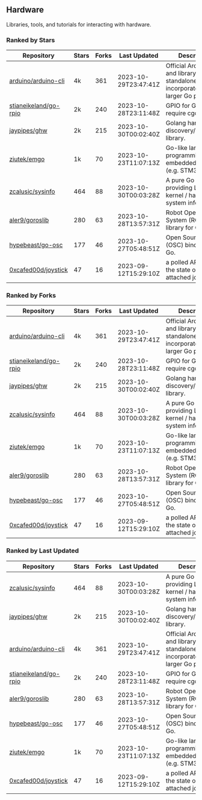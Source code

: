 ## Hardware

Libraries, tools, and tutorials for interacting with hardware.

### Ranked by Stars

| Repository | Stars | Forks | Last Updated | Description | 
|------------|-------|-------|--------------|-------------|
| [arduino/arduino-cli](https://github.com/arduino/arduino-cli) | 4k | 361 | 2023-10-29T23:47:41Z |  Official Arduino CLI and library. Can run standalone, or be incorporated into larger Go projects. |
| [stianeikeland/go-rpio](https://github.com/stianeikeland/go-rpio) | 2k | 240 | 2023-10-28T23:11:48Z |  GPIO for Go, doesn't require cgo. |
| [jaypipes/ghw](https://github.com/jaypipes/ghw) | 2k | 215 | 2023-10-30T00:02:40Z |  Golang hardware discovery/inspection library. |
| [ziutek/emgo](https://github.com/ziutek/emgo) | 1k | 70 | 2023-10-23T11:07:13Z |  Go-like language for programming embedded systems (e.g. STM32 MCU). |
| [zcalusic/sysinfo](https://github.com/zcalusic/sysinfo) | 464 | 88 | 2023-10-30T00:03:28Z |  A pure Go library providing Linux OS / kernel / hardware system information. |
| [aler9/goroslib](https://github.com/aler9/goroslib) | 280 | 63 | 2023-10-28T13:57:31Z |  Robot Operating System (ROS) library for Go. |
| [hypebeast/go-osc](https://github.com/hypebeast/go-osc) | 177 | 46 | 2023-10-27T05:48:51Z |  Open Sound Control (OSC) bindings for Go. |
| [0xcafed00d/joystick](https://github.com/0xcafed00d/joystick) | 47 | 16 | 2023-09-12T15:29:10Z |  a polled API to read the state of an attached joystick. |

### Ranked by Forks

| Repository | Stars | Forks | Last Updated | Description | 
|------------|-------|-------|--------------|-------------|
| [arduino/arduino-cli](https://github.com/arduino/arduino-cli) | 4k | 361 | 2023-10-29T23:47:41Z |  Official Arduino CLI and library. Can run standalone, or be incorporated into larger Go projects. |
| [stianeikeland/go-rpio](https://github.com/stianeikeland/go-rpio) | 2k | 240 | 2023-10-28T23:11:48Z |  GPIO for Go, doesn't require cgo. |
| [jaypipes/ghw](https://github.com/jaypipes/ghw) | 2k | 215 | 2023-10-30T00:02:40Z |  Golang hardware discovery/inspection library. |
| [zcalusic/sysinfo](https://github.com/zcalusic/sysinfo) | 464 | 88 | 2023-10-30T00:03:28Z |  A pure Go library providing Linux OS / kernel / hardware system information. |
| [ziutek/emgo](https://github.com/ziutek/emgo) | 1k | 70 | 2023-10-23T11:07:13Z |  Go-like language for programming embedded systems (e.g. STM32 MCU). |
| [aler9/goroslib](https://github.com/aler9/goroslib) | 280 | 63 | 2023-10-28T13:57:31Z |  Robot Operating System (ROS) library for Go. |
| [hypebeast/go-osc](https://github.com/hypebeast/go-osc) | 177 | 46 | 2023-10-27T05:48:51Z |  Open Sound Control (OSC) bindings for Go. |
| [0xcafed00d/joystick](https://github.com/0xcafed00d/joystick) | 47 | 16 | 2023-09-12T15:29:10Z |  a polled API to read the state of an attached joystick. |

### Ranked by Last Updated

| Repository | Stars | Forks | Last Updated | Description | 
|------------|-------|-------|--------------|-------------|
| [zcalusic/sysinfo](https://github.com/zcalusic/sysinfo) | 464 | 88 | 2023-10-30T00:03:28Z |  A pure Go library providing Linux OS / kernel / hardware system information. |
| [jaypipes/ghw](https://github.com/jaypipes/ghw) | 2k | 215 | 2023-10-30T00:02:40Z |  Golang hardware discovery/inspection library. |
| [arduino/arduino-cli](https://github.com/arduino/arduino-cli) | 4k | 361 | 2023-10-29T23:47:41Z |  Official Arduino CLI and library. Can run standalone, or be incorporated into larger Go projects. |
| [stianeikeland/go-rpio](https://github.com/stianeikeland/go-rpio) | 2k | 240 | 2023-10-28T23:11:48Z |  GPIO for Go, doesn't require cgo. |
| [aler9/goroslib](https://github.com/aler9/goroslib) | 280 | 63 | 2023-10-28T13:57:31Z |  Robot Operating System (ROS) library for Go. |
| [hypebeast/go-osc](https://github.com/hypebeast/go-osc) | 177 | 46 | 2023-10-27T05:48:51Z |  Open Sound Control (OSC) bindings for Go. |
| [ziutek/emgo](https://github.com/ziutek/emgo) | 1k | 70 | 2023-10-23T11:07:13Z |  Go-like language for programming embedded systems (e.g. STM32 MCU). |
| [0xcafed00d/joystick](https://github.com/0xcafed00d/joystick) | 47 | 16 | 2023-09-12T15:29:10Z |  a polled API to read the state of an attached joystick. |

